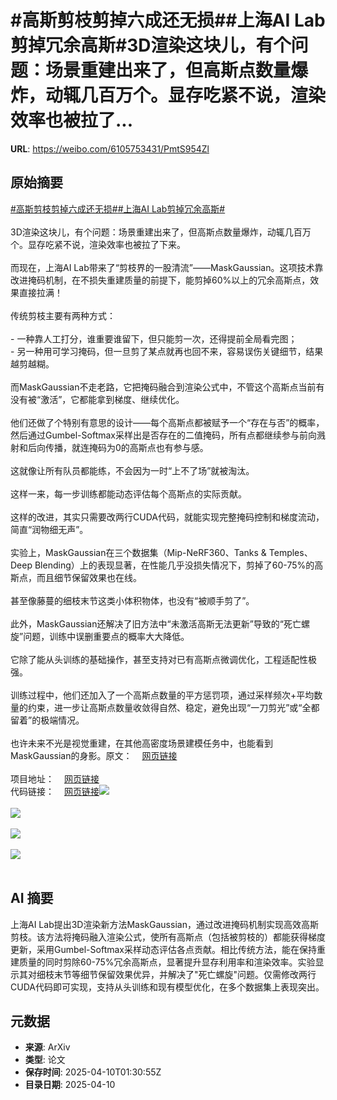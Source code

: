 # #高斯剪枝剪掉六成还无损##上海AI Lab剪掉冗余高斯#3D渲染这块儿，有个问题：场景重建出来了，但高斯点数量爆炸，动辄几百万个。显存吃紧不说，渲染效率也被拉了...

**URL**: https://weibo.com/6105753431/PmtS954Zl

## 原始摘要

<a href="https://m.weibo.cn/search?containerid=231522type%3D1%26t%3D10%26q%3D%23%E9%AB%98%E6%96%AF%E5%89%AA%E6%9E%9D%E5%89%AA%E6%8E%89%E5%85%AD%E6%88%90%E8%BF%98%E6%97%A0%E6%8D%9F%23&amp;extparam=%23%E9%AB%98%E6%96%AF%E5%89%AA%E6%9E%9D%E5%89%AA%E6%8E%89%E5%85%AD%E6%88%90%E8%BF%98%E6%97%A0%E6%8D%9F%23" data-hide=""><span class="surl-text">#高斯剪枝剪掉六成还无损#</span></a><a href="https://m.weibo.cn/search?containerid=231522type%3D1%26t%3D10%26q%3D%23%E4%B8%8A%E6%B5%B7AI+Lab%E5%89%AA%E6%8E%89%E5%86%97%E4%BD%99%E9%AB%98%E6%96%AF%23&amp;extparam=%23%E4%B8%8A%E6%B5%B7AI+Lab%E5%89%AA%E6%8E%89%E5%86%97%E4%BD%99%E9%AB%98%E6%96%AF%23" data-hide=""><span class="surl-text">#上海AI Lab剪掉冗余高斯#</span></a><br><br>3D渲染这块儿，有个问题：场景重建出来了，但高斯点数量爆炸，动辄几百万个。显存吃紧不说，渲染效率也被拉了下来。<br><br>而现在，上海AI Lab带来了“剪枝界的一股清流”——MaskGaussian。这项技术靠改进掩码机制，在不损失重建质量的前提下，能剪掉60%以上的冗余高斯点，效果直接拉满！<br><br>传统剪枝主要有两种方式：<br><br>- 一种靠人工打分，谁重要谁留下，但只能剪一次，还得提前全局看完图；<br>- 另一种用可学习掩码，但一旦剪了某点就再也回不来，容易误伤关键细节，结果越剪越糊。<br><br>而MaskGaussian不走老路，它把掩码融合到渲染公式中，不管这个高斯点当前有没有被“激活”，它都能拿到梯度、继续优化。<br><br>他们还做了个特别有意思的设计——每个高斯点都被赋予一个“存在与否”的概率，然后通过Gumbel-Softmax采样出是否存在的二值掩码，所有点都继续参与前向溅射和后向传播，就连掩码为0的高斯点也有参与感。<br><br>这就像让所有队员都能练，不会因为一时“上不了场”就被淘汰。<br><br>这样一来，每一步训练都能动态评估每个高斯点的实际贡献。<br><br>这样的改进，其实只需要改两行CUDA代码，就能实现完整掩码控制和梯度流动，简直“润物细无声”。<br><br>实验上，MaskGaussian在三个数据集（Mip-NeRF360、Tanks &amp; Temples、Deep Blending）上的表现显著，在性能几乎没损失情况下，剪掉了60-75%的高斯点，而且细节保留效果也在线。<br><br>甚至像藤蔓的细枝末节这类小体积物体，也没有“被顺手剪了”。<br><br>此外，MaskGaussian还解决了旧方法中“未激活高斯无法更新”导致的“死亡螺旋”问题，训练中误删重要点的概率大大降低。<br><br>它除了能从头训练的基础操作，甚至支持对已有高斯点微调优化，工程适配性极强。<br><br>训练过程中，他们还加入了一个高斯点数量的平方惩罚项，通过采样频次+平均数量的约束，进一步让高斯点数量收敛得自然、稳定，避免出现“一刀剪光”或“全都留着”的极端情况。<br><br>也许未来不光是视觉重建，在其他高密度场景建模任务中，也能看到MaskGaussian的身影。原文：<a href="https://weibo.cn/sinaurl?u=https%3A%2F%2Fmp.weixin.qq.com%2Fs%2FsRzXJ0DoI_ZDBD1dN5vB9Q" data-hide=""><span class="url-icon"><img style="width: 1rem;height: 1rem" src="https://h5.sinaimg.cn/upload/2015/09/25/3/timeline_card_small_web_default.png" referrerpolicy="no-referrer"></span><span class="surl-text">网页链接</span></a><br><br>项目地址：<a href="https://weibo.cn/sinaurl?u=https%3A%2F%2Fmaskgaussian.github.io%2F" data-hide=""><span class="url-icon"><img style="width: 1rem;height: 1rem" src="https://h5.sinaimg.cn/upload/2015/09/25/3/timeline_card_small_web_default.png" referrerpolicy="no-referrer"></span><span class="surl-text">网页链接</span></a><br>代码链接：<a href="https://weibo.cn/sinaurl?u=https%3A%2F%2Fgithub.com%2Fkaikai23%2Fmaskgaussian" data-hide=""><span class="url-icon"><img style="width: 1rem;height: 1rem" src="https://h5.sinaimg.cn/upload/2015/09/25/3/timeline_card_small_web_default.png" referrerpolicy="no-referrer"></span><span class="surl-text">网页链接</span></a><img style="" src="https://tvax4.sinaimg.cn/large/006Fd7o3gy1i0aovwnmeyg30m80jk1l3.gif" referrerpolicy="no-referrer"><br><br><img style="" src="https://tvax3.sinaimg.cn/large/006Fd7o3gy1i0aow18ixgg30m80jk1lg.gif" referrerpolicy="no-referrer"><br><br><img style="" src="https://tvax1.sinaimg.cn/large/006Fd7o3gy1i0aovxt8pbj30zk0mq1kx.jpg" referrerpolicy="no-referrer"><br><br><img style="" src="https://tvax2.sinaimg.cn/large/006Fd7o3gy1i0aovy6w74j30zk0o0qi0.jpg" referrerpolicy="no-referrer"><br><br>

## AI 摘要

上海AI Lab提出3D渲染新方法MaskGaussian，通过改进掩码机制实现高效高斯剪枝。该方法将掩码融入渲染公式，使所有高斯点（包括被剪枝的）都能获得梯度更新，采用Gumbel-Softmax采样动态评估各点贡献。相比传统方法，能在保持重建质量的同时剪除60-75%冗余高斯点，显著提升显存利用率和渲染效率。实验显示其对细枝末节等细节保留效果优异，并解决了"死亡螺旋"问题。仅需修改两行CUDA代码即可实现，支持从头训练和现有模型优化，在多个数据集上表现突出。

## 元数据

- **来源**: ArXiv
- **类型**: 论文
- **保存时间**: 2025-04-10T01:30:55Z
- **目录日期**: 2025-04-10
